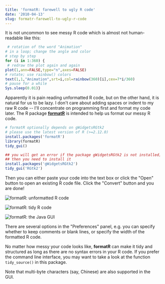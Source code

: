 ```yaml
---
title: 'formatR: farewell to ugly R code'
date: '2010-04-13'
slug: formatr-farewell-to-ugly-r-code
---
```


It is not uncommon to see messy R code which is almost not human-readable
like this:

```r 
 # rotation of the word "Animation"
# in a loop; change the angle and color
# step by step
for (i in 1:360) {
 # redraw the plot again and again
plot(1,ann=FALSE,type="n",axes=FALSE)
# rotate; use rainbow() colors
text(1,1,"Animation",srt=i,col=rainbow(360)[i],cex=7*i/360)
# pause for a while
Sys.sleep(0.01)}
```

Apparently it is pain reading unformatted R code, but on the other hand, it
is natural for us to be lazy. I don't care about adding spaces or indent to
my raw R code -- I'll concentrate on programming first and format my code
later. The R package [**formatR**](http://cran.r-project.org/package=formatR)
is intended to help us format our messy R code.

```r 
# formatR optionally depends on gWidgetsRGtk2
# please use the latest version of R (>=2.12.0)
install.packages('formatR')
library(formatR)
tidy_gui()

## you will get an error if the package gWidgetsRGtk2 is not installed;
## then you need to install it
install.packages('gWidgetsRGtk2')
tidy_gui('RGtk2')
```

Then you can either paste your code into the text box or click the "Open"
button to open an existing R code file. Click the "Convert" button and you
are done!

![formatR: unformatted R code](https://db.yihui.org/imgur/Y55lL.png)

![formatR: tidy R code](https://db.yihui.org/imgur/v141t.png)

![formatR: the Java GUI](https://db.yihui.org/imgur/dEhS2.png)

There are several options in the "Preferences" panel, e.g. you can specify
whether to keep comments or blank lines, or specify the width of the
formatted R code.

No matter how messy your code looks like, **formatR** can make it tidy and
structured as long as there are no syntax errors in your R code. If you
prefer the command line interface, you may want to take a look at the
function `tidy_source()` in this package.

Note that multi-byte characters (say, Chinese) are also supported in the GUI.
